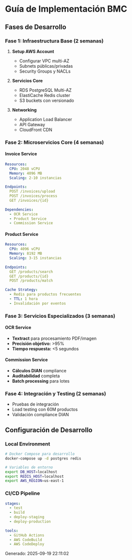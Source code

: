 # Guía de Implementación BMC

## Fases de Desarrollo

### Fase 1: Infraestructura Base (2 semanas)
1. **Setup AWS Account**
   - Configurar VPC multi-AZ
   - Subnets públicas/privadas
   - Security Groups y NACLs

2. **Servicios Core**
   - RDS PostgreSQL Multi-AZ
   - ElastiCache Redis cluster
   - S3 buckets con versionado

3. **Networking**
   - Application Load Balancer
   - API Gateway
   - CloudFront CDN

### Fase 2: Microservicios Core (4 semanas)

#### Invoice Service
```yaml
Resources:
  CPU: 2048 vCPU
  Memory: 4096 MB
  Scaling: 2-10 instancias
  
Endpoints:
  POST /invoices/upload
  POST /invoices/process
  GET /invoices/{id}
  
Dependencies:
  - OCR Service
  - Product Service
  - Commission Service
```

#### Product Service  
```yaml
Resources:
  CPU: 4096 vCPU
  Memory: 8192 MB
  Scaling: 3-15 instancias
  
Endpoints:
  GET /products/search
  GET /products/{id}
  POST /products/match
  
Cache Strategy:
  - Redis para productos frecuentes
  - TTL: 1 hora
  - Invalidación por eventos
```

### Fase 3: Servicios Especializados (3 semanas)

#### OCR Service
- **Textract** para procesamiento PDF/imagen
- **Precisión objetivo:** >95%
- **Tiempo respuesta:** <5 segundos

#### Commission Service
- **Cálculos DIAN** compliance
- **Auditabilidad** completa
- **Batch processing** para lotes

### Fase 4: Integración y Testing (2 semanas)
- Pruebas de integración
- Load testing con 60M productos
- Validación compliance DIAN

## Configuración de Desarrollo

### Local Environment
```bash
# Docker Compose para desarrollo
docker-compose up -d postgres redis

# Variables de entorno
export DB_HOST=localhost
export REDIS_HOST=localhost
export AWS_REGION=us-east-1
```

### CI/CD Pipeline
```yaml
stages:
  - test
  - build
  - deploy-staging
  - deploy-production
  
tools:
  - GitHub Actions
  - AWS CodeBuild
  - AWS CodeDeploy
```

Generado: 2025-09-19 22:11:02
